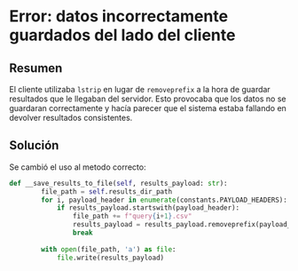 # Error: datos incorrectamente guardados del lado del cliente

## Resumen

El cliente utilizaba `lstrip` en lugar de `removeprefix` a la hora de guardar resultados que le llegaban del servidor. Esto provocaba que los datos no se guardaran correctamente y hacía parecer que el sistema estaba fallando en devolver resultados consistentes.

## Solución

Se cambió el uso al metodo correcto:

```python
def __save_results_to_file(self, results_payload: str): 
        file_path = self.results_dir_path
        for i, payload_header in enumerate(constants.PAYLOAD_HEADERS):
            if results_payload.startswith(payload_header):
                file_path += f"query{i+1}.csv"
                results_payload = results_payload.removeprefix(payload_header)
                break
        
        with open(file_path, 'a') as file:
            file.write(results_payload)
```
